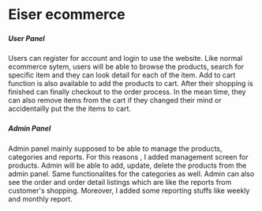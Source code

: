 <h1>Eiser ecommerce</h1>

### <h5>User Panel</h5>
Users can register for account and login to use the website.
Like normal ecommerce sytem, users will be able to browse the products, search for specific item and they can look detail for each of the item. Add to cart function is also available to add the products to cart. After their shopping is finished can finally checkout to the order process. In the mean time, they can also remove items from the cart if they changed their mind or accidentailly put the the items to cart.

### <h5>Admin Panel</h5>
Admin panel mainly supposed to be able to manage the products, categories and reports. For this reasons , I added management screen for products. Admin will be able to add, update, delete the products from the admin panel. Same functionalites for the categories as well. Admin can also see the order and order detail listings which are like the reports from customer's shopping. Moreover, I added some reporting stuffs like weekly and monthly report.

